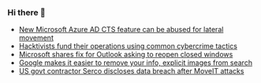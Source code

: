 ### Hi there 👋

<!--START_SECTION:feed-->
* [New Microsoft Azure AD CTS feature can be abused for lateral movement](https://www.bleepingcomputer.com/news/security/new-microsoft-azure-ad-cts-feature-can-be-abused-for-lateral-movement/)
* [Hacktivists fund their operations using common cybercrime tactics](https://www.bleepingcomputer.com/news/security/hacktivists-fund-their-operations-using-common-cybercrime-tactics/)
* [Microsoft shares fix for Outlook asking to reopen closed windows](https://www.bleepingcomputer.com/news/microsoft/microsoft-shares-fix-for-outlook-asking-to-reopen-closed-windows/)
* [Google makes it easier to remove your info, explicit images from search](https://www.bleepingcomputer.com/news/google/google-makes-it-easier-to-remove-your-info-explicit-images-from-search/)
* [US govt contractor Serco discloses data breach after MoveIT attacks](https://www.bleepingcomputer.com/news/security/us-govt-contractor-serco-discloses-data-breach-after-moveit-attacks/)
<!--END_SECTION:feed-->

<!--
**frankenk/frankenk** is a ✨ _special_ ✨ repository because its `README.md` (this file) appears on your GitHub profile.

Here are some ideas to get you started:

- 🔭 I’m currently working on ...
- 🌱 I’m currently learning ...
- 👯 I’m looking to collaborate on ...
- 🤔 I’m looking for help with ...
- 💬 Ask me about ...
- 📫 How to reach me: ...
- 😄 Pronouns: ...
- ⚡ Fun fact: ...
-->



